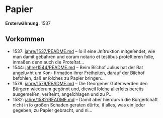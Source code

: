 # Papier

**Ersterwähnung:** 1537

## Vorkommen
- 1537: [jahre/1537/README.md](../jahre/1537/README.md) – ſo iſ eine Jnſtruktion
mitgeſendet, wie man damit gebahren und coram notario
et testibus proteſtieren folle, inmaßen denn auch die
Proteſtat...
- 1544: [jahre/1544/README.md](../jahre/1544/README.md) – Beim Biſchof Julius hat der Rat angeſu<ht um Kon-
firmation ihrer Freiheiten, darauf der Biſchof befohlen,
daß er ſolches zu Papier bringen...
- 1579: [jahre/1579/README.md](../jahre/1579/README.md) – Die Georgener Güter werden den Bürgern wiederum
gegönnt und, dieweil ſolche allerſeits bereits ausgemeſſen,
verſteint, angeſchlagen und zu P...
- 1582: [jahre/1582/README.md](../jahre/1582/README.md) – Damit aber hierdur<h die Bürgerſchaft nicht in ſo
großen Schaden geraten dürfte, iſ alles, was ein jeder
gegeben, zu Papier gebracht, und ni...
